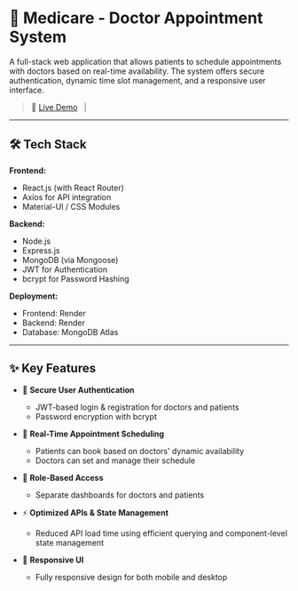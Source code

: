 # 🏥 Medicare - Doctor Appointment System

A full-stack web application that allows patients to schedule appointments with doctors based on real-time availability. The system offers secure authentication, dynamic time slot management, and a responsive user interface.

> 🚀 [Live Demo](https://doctorappoint-frontend.onrender.com/) &nbsp;&nbsp;|&nbsp;&nbsp; 

---

## 🛠️ Tech Stack

**Frontend:**
- React.js (with React Router)
- Axios for API integration
- Material-UI / CSS Modules

**Backend:**
- Node.js
- Express.js
- MongoDB (via Mongoose)
- JWT for Authentication
- bcrypt for Password Hashing

**Deployment:**
- Frontend: Render
- Backend: Render
- Database: MongoDB Atlas

---

## ✨ Key Features

- 🔐 **Secure User Authentication**
  - JWT-based login & registration for doctors and patients
  - Password encryption with bcrypt

- 📅 **Real-Time Appointment Scheduling**
  - Patients can book based on doctors' dynamic availability
  - Doctors can set and manage their schedule

- 💬 **Role-Based Access**
  - Separate dashboards for doctors and patients

- ⚡ **Optimized APIs & State Management**
  - Reduced API load time using efficient querying and component-level state management

- 📱 **Responsive UI**
  - Fully responsive design for both mobile and desktop

